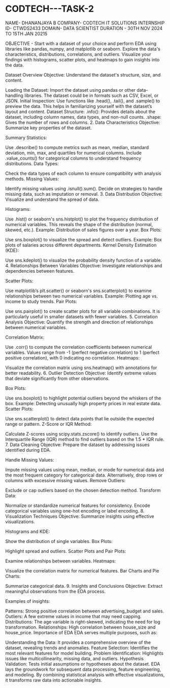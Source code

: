 # CODTECH---TASK-2


NAME- DHANANJAYA B
COMPANY- CODTECH IT SOLUTIONS 
INTERNSHIP ID- CTWDS2433 
DOMAIN- DATA SCIENTIST 
DURATION - 30TH NOV 2024 TO 15TH JAN 20215

OBJECTIVE - 
Start with a dataset of your choice and perform EDA using libraries like pandas, numpy,
and matplotlib or seaborn. Explore the data's characteristics, distributions, correlations,
and outliers. Visualize your findings with histograms, scatter plots, and heatmaps to
gain insights into the data.


Dataset Overview
Objective: Understand the dataset's structure, size, and content.

Loading the Dataset: Import the dataset using pandas or other data-handling libraries. The dataset could be in formats such as CSV, Excel, or JSON.
Initial Inspection: Use functions like .head(), .tail(), and .sample() to preview the data. This helps in familiarizing yourself with the dataset’s layout and content.
Dataset Structure:
.info(): Provides details about the dataset, including column names, data types, and non-null counts.
.shape: Gives the number of rows and columns.
2. Data Characteristics
Objective: Summarize key properties of the dataset.

Summary Statistics:

Use .describe() to compute metrics such as mean, median, standard deviation, min, max, and quartiles for numerical columns.
Include .value_counts() for categorical columns to understand frequency distributions.
Data Types:

Check the data types of each column to ensure compatibility with analysis methods.
Missing Values:

Identify missing values using .isnull().sum().
Decide on strategies to handle missing data, such as imputation or removal.
3. Data Distribution
Objective: Visualize and understand the spread of data.

Histograms:

Use .hist() or seaborn's sns.histplot() to plot the frequency distribution of numerical variables. This reveals the shape of the distribution (normal, skewed, etc.).
Example: Distribution of sales figures over a year.
Box Plots:

Use sns.boxplot() to visualize the spread and detect outliers.
Example: Box plots of salaries across different departments.
Kernel Density Estimation (KDE):

Use sns.kdeplot() to visualize the probability density function of a variable.
4. Relationships Between Variables
Objective: Investigate relationships and dependencies between features.

Scatter Plots:

Use matplotlib’s plt.scatter() or seaborn's sns.scatterplot() to examine relationships between two numerical variables.
Example: Plotting age vs. income to study trends.
Pair Plots:

Use sns.pairplot() to create scatter plots for all variable combinations. It is particularly useful in smaller datasets with fewer variables.
5. Correlation Analysis
Objective: Quantify the strength and direction of relationships between numerical variables.

Correlation Matrix:

Use .corr() to compute the correlation coefficients between numerical variables.
Values range from -1 (perfect negative correlation) to 1 (perfect positive correlation), with 0 indicating no correlation.
Heatmaps:

Visualize the correlation matrix using sns.heatmap() with annotations for better readability.
6. Outlier Detection
Objective: Identify extreme values that deviate significantly from other observations.

Box Plots:

Use sns.boxplot() to highlight potential outliers beyond the whiskers of the box.
Example: Detecting unusually high property prices in real estate data.
Scatter Plots:

Use sns.scatterplot() to detect data points that lie outside the expected range or pattern.
Z-Score or IQR Method:

Calculate Z-scores using scipy.stats.zscore() to identify outliers.
Use the Interquartile Range (IQR) method to find outliers based on the 1.5 * IQR rule.
7. Data Cleaning
Objective: Prepare the dataset by addressing issues identified during EDA.

Handle Missing Values:

Impute missing values using mean, median, or mode for numerical data and the most frequent category for categorical data.
Alternatively, drop rows or columns with excessive missing values.
Remove Outliers:

Exclude or cap outliers based on the chosen detection method.
Transform Data:

Normalize or standardize numerical features for consistency.
Encode categorical variables using one-hot encoding or label encoding.
8. Visualization Techniques
Objective: Summarize insights using effective visualizations.

Histograms and KDE:

Show the distribution of single variables.
Box Plots:

Highlight spread and outliers.
Scatter Plots and Pair Plots:

Examine relationships between variables.
Heatmaps:

Visualize the correlation matrix for numerical features.
Bar Charts and Pie Charts:

Summarize categorical data.
9. Insights and Conclusions
Objective: Extract meaningful observations from the EDA process.

Examples of insights:

Patterns: Strong positive correlation between advertising_budget and sales.
Outliers: A few extreme values in income that may need capping.
Distributions: The age variable is right-skewed, indicating the need for log transformation.
Relationships: High correlation between house_size and house_price.
Importance of EDA
EDA serves multiple purposes, such as:

Understanding the Data: It provides a comprehensive overview of the dataset, revealing trends and anomalies.
Feature Selection: Identifies the most relevant features for model building.
Problem Identification: Highlights issues like multicollinearity, missing data, and outliers.
Hypothesis Validation: Tests initial assumptions or hypotheses about the dataset.
EDA lays the groundwork for subsequent data processing, feature engineering, and modeling. By combining statistical analysis with effective visualizations, it transforms raw data into actionable insights.













